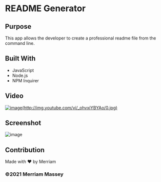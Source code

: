 # README Generator

## Purpose
This app allows the developer to create a professional readme file from the command line.

## Built With
* JavaScript
* Node.js
* NPM Inquirer

## Video

[![image](https://user-images.githubusercontent.com/77468612/113305594-0d514600-92b8-11eb-877a-fc771597965c.png)(http://img.youtube.com/vi/_ohvxiYBYAo/0.jpg)](http://www.youtube.com/watch?v=_ohvxiYBYAo "Video of functionality")

## Screenshot
![image](https://user-images.githubusercontent.com/77468612/113305594-0d514600-92b8-11eb-877a-fc771597965c.png)


## Contribution
Made with ❤️ by Merriam

### ©️2021 Merriam Massey